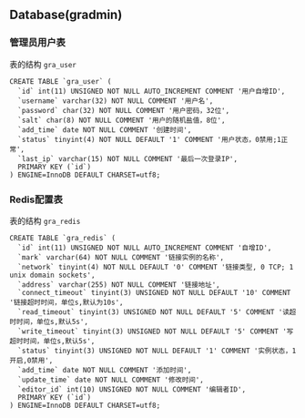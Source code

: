 ## Database(gradmin)

### 管理员用户表

表的结构 `gra_user`
    
    CREATE TABLE `gra_user` (
      `id` int(11) UNSIGNED NOT NULL AUTO_INCREMENT COMMENT '用户自增ID',
      `username` varchar(32) NOT NULL COMMENT '用户名',
      `password` char(32) NOT NULL COMMENT '用户密码，32位',
      `salt` char(8) NOT NULL COMMENT '用户的随机盐值，8位',
      `add_time` date NOT NULL COMMENT '创建时间',
      `status` tinyint(4) NOT NULL DEFAULT '1' COMMENT '用户状态，0禁用;1正常',
      `last_ip` varchar(15) NOT NULL COMMENT '最后一次登录IP',
      PRIMARY KEY (`id`)
    ) ENGINE=InnoDB DEFAULT CHARSET=utf8;
    


### Redis配置表

表的结构 `gra_redis`

    
    CREATE TABLE `gra_redis` (
      `id` int(11) UNSIGNED NOT NULL AUTO_INCREMENT COMMENT '自增ID',
      `mark` varchar(64) NOT NULL COMMENT '链接实例的名称',
      `network` tinyint(4) NOT NULL DEFAULT '0' COMMENT '链接类型, 0 TCP; 1 unix domain sockets',
      `address` varchar(255) NOT NULL COMMENT '链接地址',
      `connect_timeout` tinyint(3) UNSIGNED NOT NULL DEFAULT '10' COMMENT '链接超时时间，单位s,默认为10s',
      `read_timeout` tinyint(3) UNSIGNED NOT NULL DEFAULT '5' COMMENT '读超时时间，单位s,默认5s',
      `write_timeout` tinyint(3) UNSIGNED NOT NULL DEFAULT '5' COMMENT '写超时时间，单位s,默认5s',
      `status` tinyint(3) UNSIGNED NOT NULL DEFAULT '1' COMMENT '实例状态，1开启,0禁用',
      `add_time` date NOT NULL COMMENT '添加时间',
      `update_time` date NOT NULL COMMENT '修改时间',
      `editor_id` int(10) UNSIGNED NOT NULL COMMENT '编辑者ID',
      PRIMARY KEY (`id`)
    ) ENGINE=InnoDB DEFAULT CHARSET=utf8;
    
